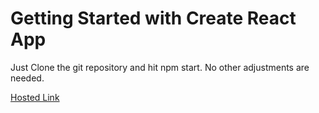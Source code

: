 # Getting Started with Create React App

Just Clone the git repository and hit npm start. No other adjustments are needed.

<a href="https://bespoke-lolly-b88aa3.netlify.app/">Hosted Link</a>
